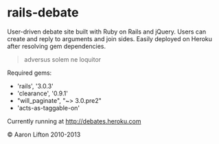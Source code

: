 rails-debate
============

User-driven debate site built with Ruby on Rails and jQuery. Users can create and reply to arguments and join sides. Easily deployed on Heroku after resolving gem dependencies. 

>adversus solem ne loquitor  

Required gems:  
* 'rails', '3.0.3'  
* 'clearance', '0.9.1'  
* "will_paginate", "~> 3.0.pre2"  
* 'acts-as-taggable-on'  
  
Currently running at http://debates.heroku.com  
  
© Aaron Lifton 2010-2013